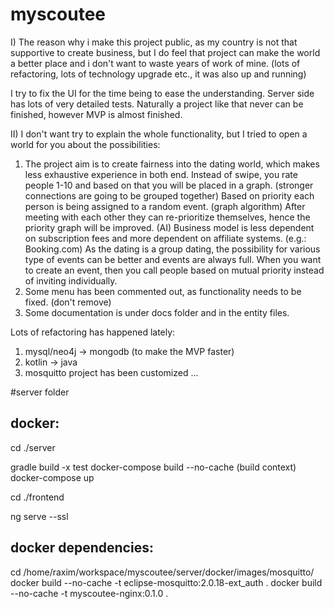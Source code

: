 # myscoutee

I) The reason why i make this project public, as my country is not that supportive to create business,
but I do feel that project can make the world a better place and i don't want to waste years of work of mine.
(lots of refactoring, lots of technology upgrade etc., it was also up and running)

I try to fix the UI for the time being to ease the understanding. Server side has lots of very detailed tests.
Naturally a project like that never can be finished, however MVP is almost finished.

II) I don't want try to explain the whole functionality, but I tried to open a world for you about the possibilities:

1) The project aim is to create fairness into the dating world, which makes less exhaustive experience in both end.
   Instead of swipe, you rate people 1-10 and based on that you will be placed in a graph.
   (stronger connections are going to be grouped together)
   Based on priority each person is being assigned to a random event. (graph algorithm)
   After meeting with each other they can re-prioritize themselves, hence the priority graph will be improved. (AI)
   Business model is less dependent on subscription fees and more dependent on affiliate systems. (e.g.: Booking.com)
   As the dating is a group dating, the possibility for various type of events can be better and events are always full.
   When you want to create an event, then you call people based on mutual priority instead of inviting individually.
2) Some menu has been commented out, as functionality needs to be fixed. (don't remove)
3) Some documentation is under docs folder and in the entity files.

Lots of refactoring has happened lately:
1) mysql/neo4j -> mongodb (to make the MVP faster)
2) kotlin -> java
3) mosquitto project has been customized
...

#server folder

docker:
-------
cd ./server

gradle build -x test
docker-compose build --no-cache (build context)
docker-compose up

cd ./frontend

ng serve --ssl

docker dependencies:
--------------------

cd /home/raxim/workspace/myscoutee/server/docker/images/mosquitto/
docker build --no-cache -t eclipse-mosquitto:2.0.18-ext_auth .
docker build --no-cache -t myscoutee-nginx:0.1.0 .